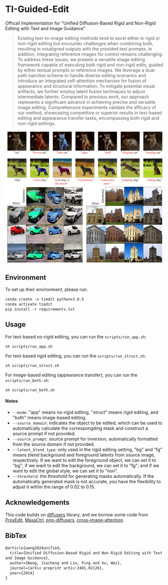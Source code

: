 # TI-Guided-Edit
Officail Implementation for "Unified Diffusion-Based Rigid and Non-Rigid Editing with Text and Image Guidance"
> Existing text-to-image editing methods tend to excel either in rigid or non-rigid editing but encounter challenges when combining both, resulting in misaligned outputs with the provided text prompts. In addition, integrating reference images for control remains challenging. To address these issues, we present a versatile image editing framework capable of executing both rigid and non-rigid edits, guided by either textual prompts or reference images. We leverage a dual-path injection scheme to handle diverse editing scenarios and introduce an integrated self-attention mechanism for fusion of appearance and structural information. To mitigate potential visual artifacts, we further employ latent fusion techniques to adjust intermediate latents. Compared to previous work, our approach represents a significant advance in achieving precise and versatile image editing. Comprehensive experiments validate the efficacy of our method, showcasing competitive or superior results in text-based editing and appearance transfer tasks, encompassing both rigid and non-rigid settings.

![image](./assets/teaser.jpg)

## Environment
To set up their environment, please run:
```
conda create -n tiedit python=3.8.5
conda activate tiedit
pip install -r requirements.txt
```

## Usage
For text-based no-rigid editing, you can run the `scripts/run_app.sh`:
```
sh scripts/run_app.sh
```
For text-based rigid editing, you can run the `scripts/run_struct.sh`:
```
sh scripts/run_struct.sh
```
For image-based editing (appearance transfer), you can run the `scripts/run_both.sh`:
```
sh scripts/run_both.sh
```
#### Notes
- `--mode`: "app" means no-rigid editing, "struct" means rigid editing, and "both" means image-based editing.
- `--source_domain`: indicates the object to be edited, which can be used to automatically calculate the correspongding mask and construct a source prompt if not provided.
- `--source_prompt`: source prompt for inversion, automatically formatted from the source domain if not provided.
- `--latent_blend_type`: only used in the rigid editing setting, "bg" and "fg" means blend background and foreground latents from source image, respectively. If we want to edit the foreground object, we can set it to "bg"; if we want to edit the background, we can set it to "fg"; and if we want to edit the global style, we can set it to "non".
- `--threshold`: the threshold for generating masks automatically. If the automatically generated mask is not accurate, you have the flexibility to adjust it within the range of 0.02 to 0.15.

## Acknowledgements 
This code builds on [diffusers](https://github.com/huggingface/diffusers) library, and we borrow some code from [ProxEdit](https://github.com/phymhan/prompt-to-prompt/tree/main), [MasaCtrl](https://github.com/TencentARC/MasaCtrl), [pnp-diffusers](https://github.com/MichalGeyer/pnp-diffusers), [cross-image-attention](https://github.com/garibida/cross-image-attention).

## BibTex
```
@article{wang2024unified,
  title={Unified Diffusion-Based Rigid and Non-Rigid Editing with Text and Image Guidance},
  author={Wang, Jiacheng and Liu, Ping and Xu, Wei},
  journal={arXiv preprint arXiv:2401.02126},
  year={2024}
}
```